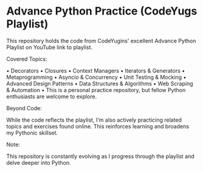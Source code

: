 # Advance Python Practice (CodeYugs Playlist)
This repository holds the code from CodeYugins' excellent Advance Python Playlist on YouTube link to playlist.

Covered Topics:

• Decorators
• Closures
• Context Managers
• Iterators & Generators
• Metaprogramming
• Asyncio & Concurrency
• Unit Testing & Mocking
• Advanced Design Patterns
• Data Structures & Algorithms
• Web Scraping & Automation
• This is a personal practice repository, but fellow Python enthusiasts are welcome to explore.

Beyond Code:

While the code reflects the playlist, I'm also actively practicing related topics and exercises found online. This reinforces learning and broadens my Pythonic skillset.

Note:

This repository is constantly evolving as I progress through the playlist and delve deeper into Python.
